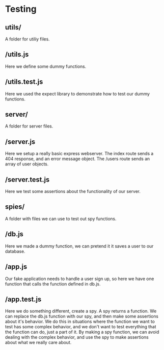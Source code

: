 # Testing

## utils/
A folder for utiliy files.

## /utils.js
Here we define some dummy functions.

## /utils.test.js
Here we used the expect library to demonstrate how to test our dummy functions.

## server/
A folder for server files.

## /server.js
Here we setup a really basic express webserver. The index route sends a 404 response,
and an error message object. The /users route sends an array of user objects.

## /server.test.js
Here we test some assertions about the functionality of our server.

## spies/
A folder with files we can use to test out spy functions.

## /db.js
Here we made a dummy function, we can pretend it it saves a user to our database.

## /app.js
Our fake application needs to handle a user sign up, so here we have one function
that calls the function defined in db.js.

## /app.test.js
Here we do something different, create a spy. A spy returns a function. We can replace
the db.js function with our spy, and then make some assertions about it's behavior. 
We do this in situations where the function we want to test has some complex behavior, 
and we don't want to test everything that the function can do, just a part of it. 
By making a spy function, we can avoid dealing with the complex behavior, and use the
spy to make assertions about what we really care about.